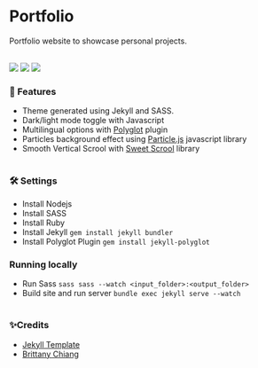    <h1> Portfolio </h1>
Portfolio website to showcase personal projects. <br> <br>

<p> <img src="https://custom-icon-badges.herokuapp.com/badge/-In development-ea4aaa?color=F25278&style=for-the-badge&logo=star&logoColor=white"/>    <img src="https://custom-icon-badges.herokuapp.com/github/last-commit/natalianrs/natalianrs.github.io?color=F25278&style=for-the-badge&logo=history&logoColor=white"/> <img src="https://custom-icon-badges.herokuapp.com/github/deployments/natalianrs/natalianrs.github.io/github-pages?color=F25278&style=for-the-badge&logo=rocket&logoColor=white"/> 
   </p>
   
   
   
   


### 🔆 Features
- Theme generated using Jekyll and SASS. 
- Dark/light mode toggle with Javascript
- Multilingual options with [Polyglot](https://github.com/untra/polyglot) plugin
- Particles background effect using [Particle.js](https://github.com/VincentGarreau/particles.js/) javascript library
- Smooth Vertical Scrool with [Sweet Scrool](https://github.com/tsuyoshiwada/sweet-scroll) library

#
### 🛠 Settings 
- Install Nodejs
- Install SASS
- Install Ruby
- Install Jekyll `gem install jekyll bundler`
- Install Polyglot Plugin `gem install jekyll-polyglot`

### Running locally
- Run Sass `sass sass --watch <input_folder>:<output_folder> `
- Build site and run server `bundle exec jekyll serve --watch`

#
### ✨Credits
- [Jekyll Template](https://github.com/nrandecker/particle) <br>
- [Brittany Chiang](https://github.com/bchiang7/v4)
